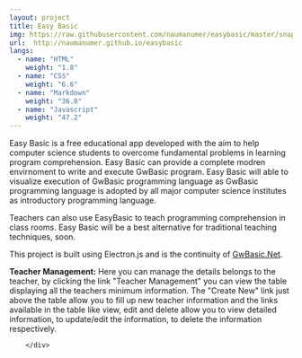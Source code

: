 ```yaml
---
layout: project
title: Easy Basic
img: https://raw.githubusercontent.com/naumanumer/easybasic/master/snaps/Editor.png
url:  http://naumanumer.github.io/easybasic
langs:
  - name: "HTML"
    weight: "1.8"
  - name: "CSS"
    weight: "6.6"
  - name: "Markdown"
    weight: "36.8"
  - name: "Javascript"
    weight: "47.2"
---
```

Easy Basic is a free educational app developed with the aim to help computer science students to overcome fundamental problems in learning program comprehension.
Easy Basic can provide a complete modren envirnoment to write and execute GwBasic program.  Easy Basic will able to visualize execution of GwBasic programming language as GwBasic programming language is adopted by all major computer science institutes as introductory programming language.

Teachers can also use EasyBasic to teach programming comprehension in class rooms. Easy Basic will be a best alternative for traditional teaching techniques, soon.

This project is built using Electron.js and is the continuity of [GwBasic.Net](http://www.github.com/naumanumer/gwbasic.net).

<div class="row-fluid">
			<div class="span2 col-xs-2"><p class="icon"><i class="glyphicon glyphicon-hand-right"></i></p></div>
			<div class="span10 col-xs-10"><p class="text"><strong>Teacher Management:</strong> Here you can manage the details belongs to the teacher, by clicking the link "Teacher Management" you can view the table displaying all the teachers minimum information. The "Create New" link just above the table allow you to fill up new teacher information and the links available in the table like view, edit and delete allow you to view detailed information, to update/edit the information, to delete the information respectively.</p></div>

		</div>
